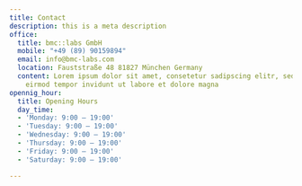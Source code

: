 ```yaml
---
title: Contact
description: this is a meta description
office:
  title: bmc::labs GmbH
  mobile: "+49 (89) 90159894"
  email: info@bmc-labs.com
  location: Fauststraße 48 81827 München Germany
  content: Lorem ipsum dolor sit amet, consetetur sadipscing elitr, sed diam nonumy
    eirmod tempor invidunt ut labore et dolore magna
opennig_hour:
  title: Opening Hours
  day_time:
  - 'Monday: 9:00 – 19:00'
  - 'Tuesday: 9:00 – 19:00'
  - 'Wednesday: 9:00 – 19:00'
  - 'Thursday: 9:00 – 19:00'
  - 'Friday: 9:00 – 19:00'
  - 'Saturday: 9:00 – 19:00'

---
```

